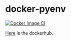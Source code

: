 # docker-pyenv
[![Docker Image CI](https://github.com/CocaButon60s/docker-pyenv/actions/workflows/docker-image.yml/badge.svg?branch=main&event=schedule)](https://github.com/CocaButon60s/docker-pyenv/actions/workflows/docker-image.yml)

[Here](https://hub.docker.com/r/scotch190/pyenv) is the dockerhub.
